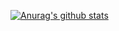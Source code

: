 [![Anurag's github stats](https://github-readme-stats.vercel.app/api?username=putianhui?theme=dark)](https://github.com/anuraghazra/github-readme-stats)
